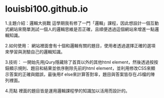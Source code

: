 # louisbi100.github.io

1.主題介紹：邏輯大挑戰
這學期我有修了一門「邏輯」課程，因此想設計一個互動式網站來簡單測試一個人的邏輯思維是否正確，且順便透過這個網站來增進一點邏輯知識。

2.如何使用：
網站裡面會有十個和邏輯有關的題目，使用者透過選擇正確的選項來學習與測驗自己的邏輯知識。

3.技術：
一開始先用jQury隱藏除了首頁以外的其他html element，然後透過按按鈕顯示規則、題目和結果並依序刪除先前的html element，並利用修改CSS來顯示答案的正確與錯誤，最後用if else來計算答對率，題目與答案皆存在JS檔的陣列裡面。

4.亮點
裡面的題目皆是運用邏輯課程學的知識加以活用而設計的。
